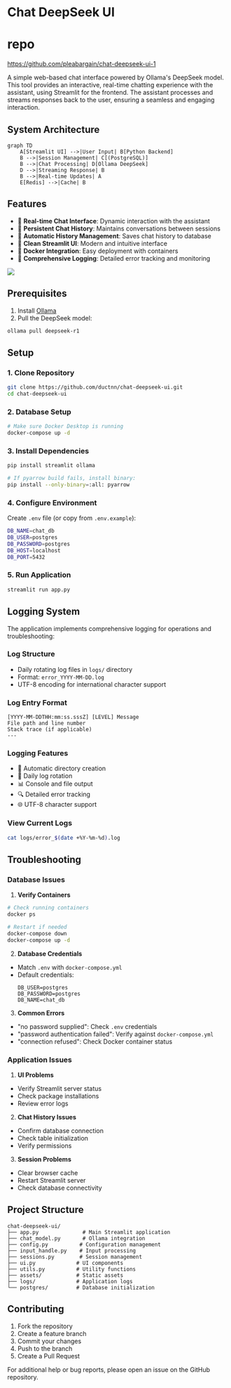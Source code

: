 # Chat DeepSeek UI

# repo
https://github.com/pleabargain/chat-deepseek-ui-1


A simple web-based chat interface powered by Ollama's DeepSeek model. This tool provides an interactive, real-time chatting experience with the assistant, using Streamlit for the frontend. The assistant processes and streams responses back to the user, ensuring a seamless and engaging interaction.

## System Architecture

```mermaid
graph TD
    A[Streamlit UI] -->|User Input| B[Python Backend]
    B -->|Session Management| C[(PostgreSQL)]
    B -->|Chat Processing| D[Ollama DeepSeek]
    D -->|Streaming Response| B
    B -->|Real-time Updates| A
    E[Redis] -->|Cache| B
```

## Features
- 🚀 **Real-time Chat Interface**: Dynamic interaction with the assistant
- 💾 **Persistent Chat History**: Maintains conversations between sessions
- 🔄 **Automatic History Management**: Saves chat history to database
- 🎨 **Clean Streamlit UI**: Modern and intuitive interface
- 🐳 **Docker Integration**: Easy deployment with containers
- 📝 **Comprehensive Logging**: Detailed error tracking and monitoring

![](./assets/demo.png)

## Prerequisites

1. Install [Ollama](https://ollama.com/download)
2. Pull the DeepSeek model:
```sh
ollama pull deepseek-r1
```

## Setup

### 1. Clone Repository
```sh
git clone https://github.com/ductnn/chat-deepseek-ui.git
cd chat-deepseek-ui
```

### 2. Database Setup
```sh
# Make sure Docker Desktop is running
docker-compose up -d
```

### 3. Install Dependencies
```sh
pip install streamlit ollama

# If pyarrow build fails, install binary:
pip install --only-binary=:all: pyarrow
```

### 4. Configure Environment
Create `.env` file (or copy from `.env.example`):
```sh
DB_NAME=chat_db
DB_USER=postgres
DB_PASSWORD=postgres
DB_HOST=localhost
DB_PORT=5432
```

### 5. Run Application
```sh
streamlit run app.py
```

## Logging System

The application implements comprehensive logging for operations and troubleshooting:

### Log Structure
- Daily rotating log files in `logs/` directory
- Format: `error_YYYY-MM-DD.log`
- UTF-8 encoding for international character support

### Log Entry Format
```
[YYYY-MM-DDTHH:mm:ss.sssZ] [LEVEL] Message
File path and line number
Stack trace (if applicable)
---
```

### Logging Features
- 📁 Automatic directory creation
- 🔄 Daily log rotation
- 📊 Console and file output
- 🔍 Detailed error tracking
- 🌐 UTF-8 character support

### View Current Logs
```sh
cat logs/error_$(date +%Y-%m-%d).log
```

## Troubleshooting

### Database Issues

1. **Verify Containers**
```sh
# Check running containers
docker ps

# Restart if needed
docker-compose down
docker-compose up -d
```

2. **Database Credentials**
- Match `.env` with `docker-compose.yml`
- Default credentials:
  ```
  DB_USER=postgres
  DB_PASSWORD=postgres
  DB_NAME=chat_db
  ```

3. **Common Errors**
- "no password supplied": Check `.env` credentials
- "password authentication failed": Verify against `docker-compose.yml`
- "connection refused": Check Docker container status

### Application Issues

1. **UI Problems**
- Verify Streamlit server status
- Check package installations
- Review error logs

2. **Chat History Issues**
- Confirm database connection
- Check table initialization
- Verify permissions

3. **Session Problems**
- Clear browser cache
- Restart Streamlit server
- Check database connectivity

## Project Structure
```
chat-deepseek-ui/
├── app.py              # Main Streamlit application
├── chat_model.py       # Ollama integration
├── config.py          # Configuration management
├── input_handle.py    # Input processing
├── sessions.py        # Session management
├── ui.py             # UI components
├── utils.py          # Utility functions
├── assets/           # Static assets
├── logs/             # Application logs
└── postgres/         # Database initialization
```

## Contributing
1. Fork the repository
2. Create a feature branch
3. Commit your changes
4. Push to the branch
5. Create a Pull Request

For additional help or bug reports, please open an issue on the GitHub repository.
